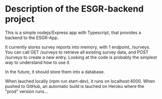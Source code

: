 # Description of the ESGR-backend project

This is a simple nodejs/Express app with Typescript, that provides a backend to the ESGR-App.

It currently stores survey reports into memory, with 1 endpoint, /surveys.
You can call GET /surveys to retrieve all existing survey data, and POST /surveys to create a new entry. Looking at the code is probably the simplest way to understand how to use it.

In the future, it should store them into a database.

When lauched locally (npm run start-dev), it runs on localhost:4000.
When pushed to GitHub, an automatic build is lauched on Heroku where the "prod" version runs...
